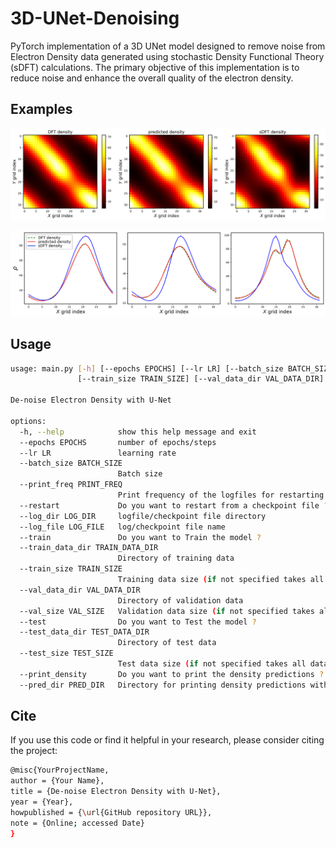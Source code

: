 # 3D-UNet-Denoising
PyTorch implementation of a 3D UNet model designed to remove noise from Electron Density data generated using stochastic Density Functional Theory (sDFT) calculations. The primary objective of this implementation is to reduce noise and enhance the overall quality of the electron density.

## Examples
![Example of denoising for Diamond system](PostProc-code/c8_density.png)

![Example of denoising for Diamond system](PostProc-code/c8_density_1d.png)

## Usage

```bash
usage: main.py [-h] [--epochs EPOCHS] [--lr LR] [--batch_size BATCH_SIZE] [--print_freq PRINT_FREQ] [--restart] [--log_dir LOG_DIR] [--log_file LOG_FILE] [--train] [--train_data_dir TRAIN_DATA_DIR]
               [--train_size TRAIN_SIZE] [--val_data_dir VAL_DATA_DIR] [--val_size VAL_SIZE] [--test] [--test_data_dir TEST_DATA_DIR] [--test_size TEST_SIZE] [--print_density] [--pred_dir PRED_DIR]

De-noise Electron Density with U-Net

options:
  -h, --help            show this help message and exit
  --epochs EPOCHS       number of epochs/steps
  --lr LR               learning rate
  --batch_size BATCH_SIZE
                        Batch size
  --print_freq PRINT_FREQ
                        Print frequency of the logfiles for restarting
  --restart             Do you want to restart from a checkpoint file ?
  --log_dir LOG_DIR     logfile/checkpoint file directory
  --log_file LOG_FILE   log/checkpoint file name
  --train               Do you want to Train the model ?
  --train_data_dir TRAIN_DATA_DIR
                        Directory of training data
  --train_size TRAIN_SIZE
                        Training data size (if not specified takes all data)
  --val_data_dir VAL_DATA_DIR
                        Directory of validation data
  --val_size VAL_SIZE   Validation data size (if not specified takes all data)
  --test                Do you want to Test the model ?
  --test_data_dir TEST_DATA_DIR
                        Directory of test data
  --test_size TEST_SIZE
                        Test data size (if not specified takes all data)
  --print_density       Do you want to print the density predictions ?
  --pred_dir PRED_DIR   Directory for printing density predictions with ground truth data
```

## Cite

If you use this code or find it helpful in your research, please consider citing the project:

```bash
@misc{YourProjectName,
author = {Your Name},
title = {De-noise Electron Density with U-Net},
year = {Year},
howpublished = {\url{GitHub repository URL}},
note = {Online; accessed Date}
}
```
